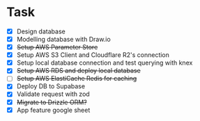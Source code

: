 # Task

- [x] Design database
- [x] Modelling database with Draw.io
- [x] ~~Setup AWS Parameter Store~~
- [x] Setup AWS S3 Client and Cloudflare R2's connection
- [x] Setup local database connection and test querying with knex
- [x] ~~Setup AWS RDS and deploy local database~~
- [ ] ~~Setup AWS ElastiCache Redis for caching~~
- [x] Deploy DB to Supabase
- [x] Validate request with zod
- [x] ~~Migrate to Drizzle ORM?~~
- [x] App feature google sheet